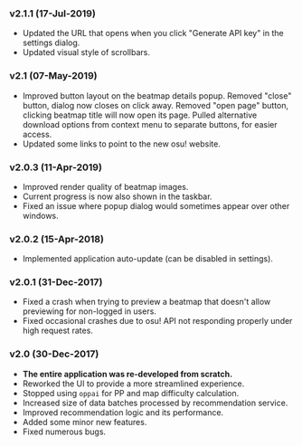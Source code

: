 ### v2.1.1 (17-Jul-2019)

- Updated the URL that opens when you click "Generate API key" in the settings dialog.
- Updated visual style of scrollbars.

### v2.1 (07-May-2019)

- Improved button layout on the beatmap details popup. Removed "close" button, dialog now closes on click away. Removed "open page" button, clicking beatmap title will now open its page. Pulled alternative download options from context menu to separate buttons, for easier access.
- Updated some links to point to the new osu! website.

### v2.0.3 (11-Apr-2019)

- Improved render quality of beatmap images.
- Current progress is now also shown in the taskbar.
- Fixed an issue where popup dialog would sometimes appear over other windows.

### v2.0.2 (15-Apr-2018)

- Implemented application auto-update (can be disabled in settings).

### v2.0.1 (31-Dec-2017)

- Fixed a crash when trying to preview a beatmap that doesn't allow previewing for non-logged in users.
- Fixed occasional crashes due to osu! API not responding properly under high request rates.

### v2.0 (30-Dec-2017)

- **The entire application was re-developed from scratch.**
- Reworked the UI to provide a more streamlined experience.
- Stopped using `oppai` for PP and map difficulty calculation.
- Increased size of data batches processed by recommendation service.
- Improved recommendation logic and its performance.
- Added some minor new features.
- Fixed numerous bugs.